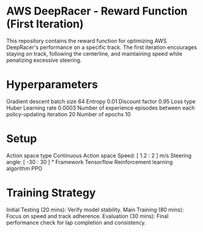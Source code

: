 # AWS DeepRacer - Reward Function (First Iteration)
This repository contains the reward function for optimizing AWS DeepRacer's performance on a specific track. The first iteration encourages staying on track, following the centerline, and maintaining speed while penalizing excessive steering.

# Hyperparameters
Gradient descent batch size
64
Entropy
0.01
Discount factor
0.95
Loss type
Huber
Learning rate
0.0003
Number of experience episodes between each policy-updating iteration
20
Number of epochs
10

# Setup
Action space type
Continuous
Action space
Speed: [ 1.2 : 2 ] m/s
Steering angle: [ -30 : 30 ] °
Framework
Tensorflow
Reinforcement learning algorithm
PPO

# Training Strategy
Initial Testing (20 mins): Verify model stability.
Main Training (80 mins): Focus on speed and track adherence.
Evaluation (30 mins): Final performance check for lap completion and consistency.
